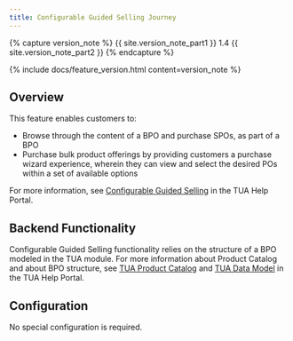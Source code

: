```yaml
---
title: Configurable Guided Selling Journey
---
```


{% capture version_note %}
{{ site.version_note_part1 }} 1.4 {{ site.version_note_part2 }}
{% endcapture %}

{% include docs/feature_version.html content=version_note %}

## Overview

This feature enables customers to: 

- Browse through the content of a BPO and purchase SPOs, as part of a BPO 
- Purchase bulk product offerings by providing customers a purchase wizard experience, wherein they can view and select the desired POs within a set of available options

For more information, see [Configurable Guided Selling](https://help.sap.com/viewer/32f0086927f44c9ab1199f1dab8833cd/2007/en-US/fa22e16db2524c0bb9b12c6102ba1b5d.html) in the TUA Help Portal.

## Backend Functionality

Configurable Guided Selling functionality relies on the structure of a BPO modeled in the TUA module.
For more information about Product Catalog and about BPO structure, see [TUA Product Catalog](https://help.sap.com/viewer/32f0086927f44c9ab1199f1dab8833cd/2007/en-US/552515309dd545e7b7878eb081b56453.html) and [TUA Data Model](https://help.sap.com/viewer/c762d9007c5c4f38bafbe4788446983e/2007/en-US/8e39b671bd224dd9aa59d77890223cf4.html) in the TUA Help Portal.

## Configuration

No special configuration is required.


